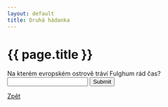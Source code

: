 ```yaml
---
layout: default
title: Druhá hádanka
---
```

<div class="uvod">
<h1>{{ page.title }}</h1>

<p>
 <form name="myForm" onsubmit="return validateForm2()" method="post">
Na kterém evropském ostrově tráví Fulghum rád čas? <input type="text" name="fname">
<input type="submit" value="Submit">
</form> 
</p>

 <a href="{{ site.baseurl }}//uvody/fulghum_uvod.html">Zpět</a>
</div>
 
<script src="{{ site.baseurl }}//assets/js/hadanky_rf.js"></script> 